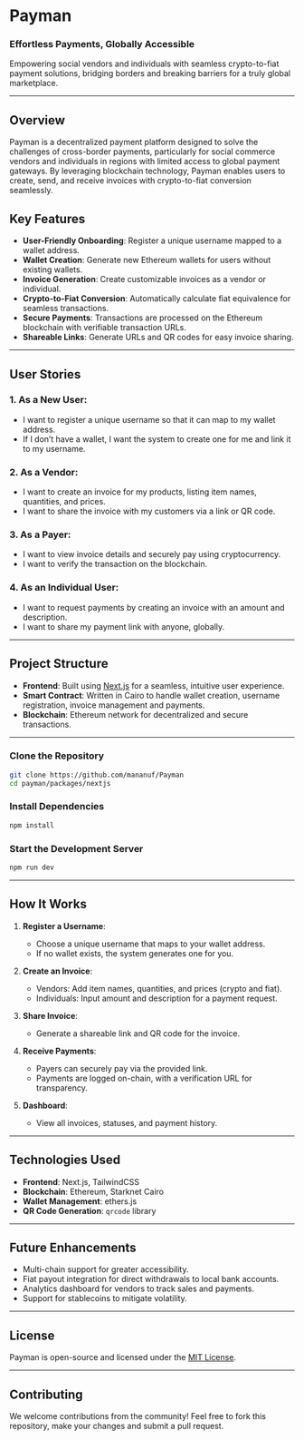 # Payman

### Effortless Payments, Globally Accessible
Empowering social vendors and individuals with seamless crypto-to-fiat payment solutions, bridging borders and breaking barriers for a truly global marketplace.

---

## Overview
Payman is a decentralized payment platform designed to solve the challenges of cross-border payments, particularly for social commerce vendors and individuals in regions with limited access to global payment gateways. By leveraging blockchain technology, Payman enables users to create, send, and receive invoices with crypto-to-fiat conversion seamlessly.

## Key Features
- **User-Friendly Onboarding**: Register a unique username mapped to a wallet address.
- **Wallet Creation**: Generate new Ethereum wallets for users without existing wallets.
- **Invoice Generation**: Create customizable invoices as a vendor or individual.
- **Crypto-to-Fiat Conversion**: Automatically calculate fiat equivalence for seamless transactions.
- **Secure Payments**: Transactions are processed on the Ethereum blockchain with verifiable transaction URLs.
- **Shareable Links**: Generate URLs and QR codes for easy invoice sharing.

---

## User Stories

### 1. **As a New User:**
- I want to register a unique username so that it can map to my wallet address.
- If I don’t have a wallet, I want the system to create one for me and link it to my username.

### 2. **As a Vendor:**
- I want to create an invoice for my products, listing item names, quantities, and prices.
- I want to share the invoice with my customers via a link or QR code.

### 3. **As a Payer:**
- I want to view invoice details and securely pay using cryptocurrency.
- I want to verify the transaction on the blockchain.

### 4. **As an Individual User:**
- I want to request payments by creating an invoice with an amount and description.
- I want to share my payment link with anyone, globally.

---

## Project Structure
- **Frontend**: Built using [Next.js](https://nextjs.org/) for a seamless, intuitive user experience.
- **Smart Contract**: Written in Cairo to handle wallet creation, username registration, invoice management and payments.
- **Blockchain**: Ethereum network for decentralized and secure transactions.

---

### Clone the Repository
```bash
git clone https://github.com/mananuf/Payman
cd payman/packages/nextjs
```

### Install Dependencies
```bash
npm install
```

### Start the Development Server
```bash
npm run dev
```

---

## How It Works

1. **Register a Username**:
   - Choose a unique username that maps to your wallet address.
   - If no wallet exists, the system generates one for you.

2. **Create an Invoice**:
   - Vendors: Add item names, quantities, and prices (crypto and fiat).
   - Individuals: Input amount and description for a payment request.

3. **Share Invoice**:
   - Generate a shareable link and QR code for the invoice.

4. **Receive Payments**:
   - Payers can securely pay via the provided link.
   - Payments are logged on-chain, with a verification URL for transparency.

5. **Dashboard**:
   - View all invoices, statuses, and payment history.

---

## Technologies Used
- **Frontend**: Next.js, TailwindCSS
- **Blockchain**: Ethereum, Starknet  Cairo 
- **Wallet Management**: ethers.js
- **QR Code Generation**: `qrcode` library

---

## Future Enhancements
- Multi-chain support for greater accessibility.
- Fiat payout integration for direct withdrawals to local bank accounts.
- Analytics dashboard for vendors to track sales and payments.
- Support for stablecoins to mitigate volatility.

---

## License
Payman is open-source and licensed under the [MIT License](LICENSE).

---

## Contributing
We welcome contributions from the community! Feel free to fork this repository, make your changes and submit a pull request.


